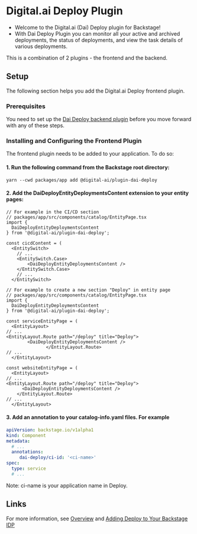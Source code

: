 # Digital.ai Deploy Plugin

   - Welcome to the Digital.ai (Dai) Deploy plugin for Backstage!
   - With Dai Deploy Plugin you can monitor all your active and archived deployments, the status of deployments, and view the task details of various deployments.

This is a combination of 2 plugins - the frontend and the backend.

## Setup

The following section helps you add the Digital.ai Deploy frontend plugin.

### Prerequisites

You need to set up the [Dai Deploy backend plugin](https://github.com/digital-ai/backstage-deploy/tree/main/plugins/dai-deploy-backend) before you move forward with any of these steps.

### Installing and Configuring the Frontend Plugin

   The frontend plugin needs to be added to your application. To do so:

####   1. Run the following command from the Backstage root directory:
```shell
yarn --cwd packages/app add @digital-ai/plugin-dai-deploy
```

####   2. Add the DaiDeployEntityDeploymentsContent extension to your entity pages:
```tsx
// For example in the CI/CD section
// packages/app/src/components/catalog/EntityPage.tsx
import {
  DaiDeployEntityDeploymentsContent
} from '@digital-ai/plugin-dai-deploy';

const cicdContent = (
  <EntitySwitch>
    // ...
    <EntitySwitch.Case>
        <DaiDeployEntityDeploymentsContent />
    </EntitySwitch.Case>
    // ...
  </EntitySwitch>

// For example to create a new section "Deploy" in entity page
// packages/app/src/components/catalog/EntityPage.tsx
import {
  DaiDeployEntityDeploymentsContent
} from '@digital-ai/plugin-dai-deploy';

const serviceEntityPage = (
  <EntityLayout>
// ...
<EntityLayout.Route path="/deploy" title="Deploy">
      	<DaiDeployEntityDeploymentsContent />
               </EntityLayout.Route>
// ...
  </EntityLayout>

const websiteEntityPage = (
  <EntityLayout>
// ...
<EntityLayout.Route path="/deploy" title="Deploy">
      <DaiDeployEntityDeploymentsContent />
    </EntityLayout.Route>
// ...
  </EntityLayout>
```

####   3. Add an annotation to your catalog-info.yaml files. For example
```yaml
apiVersion: backstage.io/v1alpha1
kind: Component
metadata:
  # ...
  annotations:
     dai-deploy/ci-id: '<ci-name>'
spec:
  type: service
  # ...
```
Note: ci-name is your application name in Deploy.


## Links
For more information, see [Overview](https://docs.digital.ai/bundle/devops-deploy-version-v.24.1/page/deploy/concept/xl-deploy-backstage-overview.html) and [Adding Deploy to Your Backstage IDP](https://docs.digital.ai/bundle/devops-deploy-version-v.24.1/page/deploy/concept/xl-deploy-backstage-plugins.html)